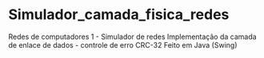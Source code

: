 # Simulador_camada_fisica_redes

Redes de computadores 1 - Simulador de redes 
Implementação da camada de enlace de dados - controle de erro CRC-32 
Feito em Java (Swing)
